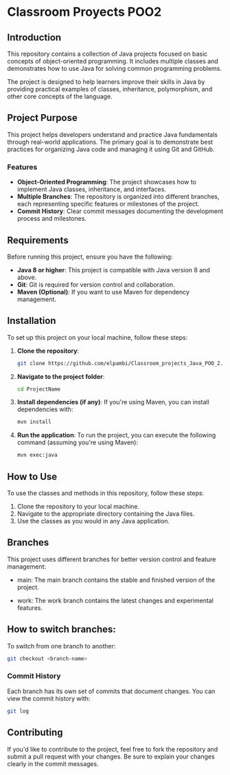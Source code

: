 # Classroom Proyects POO2

## Introduction

This repository contains a collection of Java projects focused on basic concepts of object-oriented programming. It includes multiple classes and demonstrates how to use Java for solving common programming problems.

The project is designed to help learners improve their skills in Java by providing practical examples of classes, inheritance, polymorphism, and other core concepts of the language.

## Project Purpose

This project helps developers understand and practice Java fundamentals through real-world applications. The primary goal is to demonstrate best practices for organizing Java code and managing it using Git and GitHub.

### Features
- **Object-Oriented Programming**: The project showcases how to implement Java classes, inheritance, and interfaces.
- **Multiple Branches**: The repository is organized into different branches, each representing specific features or milestones of the project.
- **Commit History**: Clear commit messages documenting the development process and milestones.

## Requirements

Before running this project, ensure you have the following:

- **Java 8 or higher**: This project is compatible with Java version 8 and above.
- **Git**: Git is required for version control and collaboration.
- **Maven (Optional)**: If you want to use Maven for dependency management.

## Installation

To set up this project on your local machine, follow these steps:

1. **Clone the repository**:
    ```bash
    git clone https://github.com/elpambi/Classroom_projects_Java_POO_2.git
    ```

2. **Navigate to the project folder**:
    ```bash
    cd ProjectName
    ```

3. **Install dependencies (if any)**:
    If you're using Maven, you can install dependencies with:
    ```bash
    mvn install
    ```

4. **Run the application**:
    To run the project, you can execute the following command (assuming you're using Maven):
    ```bash
    mvn exec:java
    ```

## How to Use

To use the classes and methods in this repository, follow these steps:

1. Clone the repository to your local machine.
2. Navigate to the appropriate directory containing the Java files.
3. Use the classes as you would in any Java application.

## Branches
This project uses different branches for better version control and feature management:

- main: The main branch contains the stable and finished version of the project.

- work: The work branch contains the latest changes and experimental features.

## How to switch branches:

To switch from one branch to another:

```bash
git checkout <branch-name>
```

    
### Commit History
Each branch has its own set of commits that document changes. You can view the commit history with:

```bash
git log
```

## Contributing
If you'd like to contribute to the project, feel free to fork the repository and submit a pull request with your changes. Be sure to explain your changes clearly in the commit messages.
